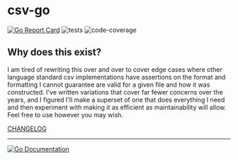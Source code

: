 # csv-go

[![Go Report Card](https://goreportcard.com/badge/github.com/josephcopenhaver/csv-go)](https://goreportcard.com/report/github.com/josephcopenhaver/csv-go/v2)
![tests](https://github.com/josephcopenhaver/csv-go/actions/workflows/tests.yaml/badge.svg)
![code-coverage](https://img.shields.io/badge/code_coverage-100%25-rgb%2852%2C208%2C88%29)

## Why does this exist?
I am tired of rewriting this over and over to cover edge cases where other language standard csv implementations have assertions on the format and formatting I cannot guarantee are valid for a given file and how it was constructed. I've written variations that cover far fewer concerns over the years, and I figured I'll make a superset of one that does everything I need and then experiment with making it as efficient as maintainability will allow. Feel free to use however you may wish.

[CHANGELOG](./docs/CHANGELOG.latest.md)

---

[![Go Documentation](https://godocs.io/github.com/josephcopenhaver/csv-go/v2?status.svg)](https://godocs.io/github.com/josephcopenhaver/csv-go/v2)
